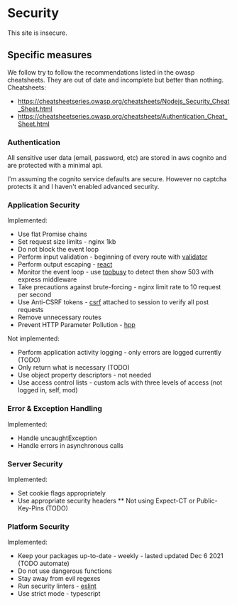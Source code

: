 # Security

This site is insecure.

## Specific measures
We follow try to follow the recommendations listed in the owasp cheatsheets. They are out of date and incomplete but better than nothing.
Cheatsheets:
* https://cheatsheetseries.owasp.org/cheatsheets/Nodejs_Security_Cheat_Sheet.html
* https://cheatsheetseries.owasp.org/cheatsheets/Authentication_Cheat_Sheet.html

### Authentication

All sensitive user data (email, password, etc) are stored in aws cognito and are protected with a minimal api.

I'm assuming the cognito service defaults are secure. However no captcha protects it and I haven't enabled advanced security.

### Application Security

Implemented:
* Use flat Promise chains
* Set request size limits - nginx 1kb
* Do not block the event loop
* Perform input validation - beginning of every route with [validator](https://www.npmjs.com/package/validator)
* Perform output escaping - [react](https://reactjs.org/)
* Monitor the event loop - use [toobusy](https://www.npmjs.com/package/toobusy-js) to detect then show 503 with express middleware
* Take precautions against brute-forcing - nginx limit rate to 10 request per second
* Use Anti-CSRF tokens - [csrf](https://www.npmjs.com/package/csurf) attached to session to verify all post requests
* Remove unnecessary routes
* Prevent HTTP Parameter Pollution - [hpp](https://www.npmjs.com/package/hpp)

Not implemented:
* Perform application activity logging - only errors are logged currently (TODO)
* Only return what is necessary (TODO)
* Use object property descriptors - not needed
* Use access control lists - custom acls with three levels of access (not logged in, self, mod)

### Error & Exception Handling

Implemented:
* Handle uncaughtException
* Handle errors in asynchronous calls

### Server Security

Implemented:
* Set cookie flags appropriately
* Use appropriate security headers
** Not using Expect-CT or Public-Key-Pins (TODO)

### Platform Security

Implemented:
* Keep your packages up-to-date - weekly - lasted updated Dec 6 2021 (TODO automate)
* Do not use dangerous functions
* Stay away from evil regexes
* Run security linters - [eslint](https://eslint.org/)
* Use strict mode - typescript


